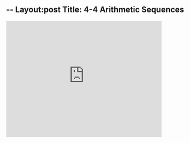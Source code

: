 --
Layout:post
Title: 4-4 Arithmetic Sequences
---
<iframe width="420" height="315" src="https://with .youtube. /embed/WRLkxUl3qf0" frameborder="0" allowfullscreen></iframe>
